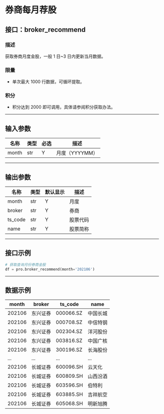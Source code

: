 # 券商每月荐股

## 接口：broker_recommend

### 描述
获取券商月度金股，一般 1 日~3 日内更新当月数据。

### 限量
- 单次最大 1000 行数据，可循环提取。

### 积分
- 积分达到 2000 即可调用，具体请参阅积分获取办法。

---

## 输入参数

| 名称   | 类型 | 必选 | 描述 |
|--------|------|------|------|
| month  | str  | Y    | 月度（YYYYMM） |

---

## 输出参数

| 名称    | 类型 | 默认显示 | 描述 |
|---------|------|--------|------|
| month   | str  | Y      | 月度 |
| broker  | str  | Y      | 券商 |
| ts_code | str  | Y      | 股票代码 |
| name    | str  | Y      | 股票简称 |

---

## 接口示例

```python
# 获取查询月份券商金股
df = pro.broker_recommend(month='202106')
```

---

## 数据示例

| month  | broker  | ts_code  | name  |
|--------|--------|---------|------|
| 202106 | 东兴证券 | 000066.SZ | 中国长城 |
| 202106 | 东兴证券 | 000708.SZ | 中信特钢 |
| 202106 | 东兴证券 | 002304.SZ | 洋河股份 |
| 202106 | 东兴证券 | 003816.SZ | 中国广核 |
| 202106 | 东兴证券 | 300196.SZ | 长海股份 |
| ...    | ...    | ...     | ...  |
| 202106 | 长城证券 | 600096.SH | 云天化 |
| 202106 | 长城证券 | 600809.SH | 山西汾酒 |
| 202106 | 长城证券 | 603596.SH | 伯特利 |
| 202106 | 长城证券 | 603885.SH | 吉祥航空 |
| 202106 | 长城证券 | 605068.SH | 明新旭腾 |
